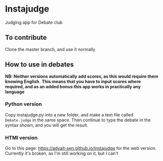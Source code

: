# Instajudge

 Judging app for Debate club

## To contribute

Clone the master branch, and use it normally

## How to use in debates

**NB: Neither versions automatically add scores, as this would require them knowing English.**
**This means that you have to input scores where required, and as an added bonus this app works in practically any language**

### Python version

Copy instajudge.py into a new folder, and make a text file called `Debate.judge` in the same space.
Then continue to type the debate in the syntax shown, and you will get the result.

### HTMl version

Go to this page: https://advait-sen.github.io/Instajudge for the web version. Currently it's broken, as I'm
still working on it, but I can't
